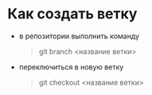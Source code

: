 # Как создать ветку
- в репозитории выполнить команду
    >git branch <название ветки>

- переключиться в новую ветку
   >git checkout <название ветки>